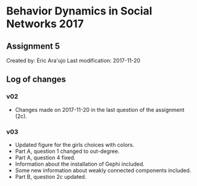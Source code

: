 # Behavior Dynamics in Social Networks 2017
## Assignment 5

Created by: Eric Ara\'ujo
Last modification: 2017-11-20

## Log of changes

### v02

* Changes made on 2017-11-20 in the last question of the assignment (2c).

### v03

* Updated figure for the girls choices with colors.
* Part A, question 1 changed to out-degree.
* Part A, question 4 fixed.
* Information about the installation of Gephi included.
* Some new information about weakly connected components included.
* Part B, question 2c updated.
